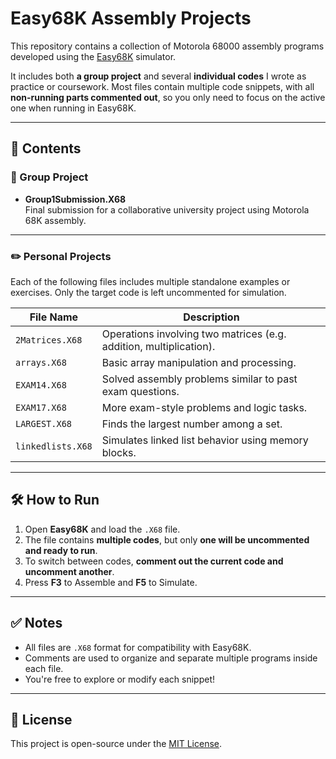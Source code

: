 # Easy68K Assembly Projects

This repository contains a collection of Motorola 68000 assembly programs developed using the [Easy68K](http://www.easy68k.com/) simulator.

It includes both **a group project** and several **individual codes** I wrote as practice or coursework. Most files contain multiple code snippets, with all **non-running parts commented out**, so you only need to focus on the active one when running in Easy68K.

---

## 📁 Contents

### 👥 Group Project
- **Group1Submission.X68**  
  Final submission for a collaborative university project using Motorola 68K assembly.

---

### ✏️ Personal Projects
Each of the following files includes multiple standalone examples or exercises. Only the target code is left uncommented for simulation.

| File Name        | Description                                      |
|------------------|--------------------------------------------------|
| `2Matrices.X68`  | Operations involving two matrices (e.g. addition, multiplication). |
| `arrays.X68`     | Basic array manipulation and processing.         |
| `EXAM14.X68`     | Solved assembly problems similar to past exam questions. |
| `EXAM17.X68`     | More exam-style problems and logic tasks.        |
| `LARGEST.X68`    | Finds the largest number among a set.            |
| `linkedlists.X68`| Simulates linked list behavior using memory blocks. |

---

## 🛠 How to Run

1. Open **Easy68K** and load the `.X68` file.
2. The file contains **multiple codes**, but only **one will be uncommented and ready to run**.
3. To switch between codes, **comment out the current code and uncomment another**.
4. Press **F3** to Assemble and **F5** to Simulate.

---

## ✅ Notes

- All files are `.X68` format for compatibility with Easy68K.
- Comments are used to organize and separate multiple programs inside each file.
- You're free to explore or modify each snippet!

---

## 📄 License

This project is open-source under the [MIT License](LICENSE).
